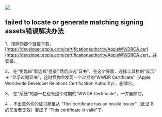 
![](./4F9EFDD7-E466-4BE3-8A50-DDC42C91E7E7)

## failed to locate or generate matching signing assets错误解决办法

1，按照你那个链接下载，[https://developer.apple.com/certificationauthority/AppleWWDRCA.cer](https://developer.apple.com/certificationauthority/AppleWWDRCA.cer)，并安装。

2， 在“钥匙串”里选择“登录”,然后点选“证书”，在这个界面，选择工具栏的“显示” -> “显示过期证书”，这时候你会发现一个过期的“WWDR Certificate”（Apple Worldwide Developer Relations Certification Authority），删除它。

3， 在“系统”的那一栏也有这个过期的“WWDR Certificate”，一并删除它。

4 ，不出意外你的证书那里从 “This certificate has an invalid issuer”（此证书的签发者无效）变成了 “This certificate is valid”了。
